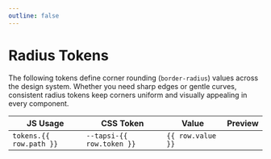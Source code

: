 ```yaml
---
outline: false
---
```

<script setup>
import tokens from "@tapsioss/theme/tokens";
import "@tapsioss/theme/css-variables";
import flattenTokens from '../utils/flattenTokens';
</script>

# Radius Tokens

The following tokens define corner rounding (`border-radius`) values across the design system. Whether you need sharp edges or gentle curves, consistent radius tokens keep corners uniform and visually appealing in every component.

<div class="table-wrapper">
  <table>
    <thead>
      <tr>
        <th>JS Usage</th>
        <th>CSS Token</th>
        <th>Value</th>
        <th>Preview</th>
      </tr>
    </thead>
    <tbody>
      <tr v-for="row in flattenTokens(tokens.radius, 'radius')">
        <td><code>tokens.{{ row.path }}</code></td>
        <td><code>--tapsi-{{ row.token }}</code></td>
        <td><code>{{ row.value }}</code></td>
        <td>
          <div style="width: 30px;height: 30px;overflow: hidden">
            <div :style="{borderRadius: row.value,width: '60px',height: '60px', borderWidth: '1px', borderStyle: 'solid', borderColor: 'var(--vp-c-text-2)'}"></div>
          </div>
        </td>
      </tr>
    </tbody>
  </table>
</div>
